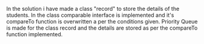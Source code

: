 In the solution i have made a class "record" to store the details of the students.
In the class comparable interface is implemented and it's compareTo function is overwritten a per the conditions given.
Priority Queue is made for the class record and the details are stored as per the compareTo function implemented.
